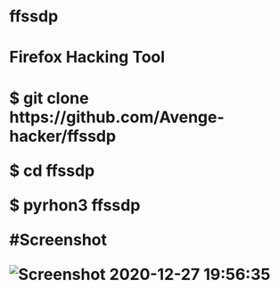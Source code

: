 # ffssdp
<h1>Firefox Hacking Tool<h1>
  <p>$ git clone https://github.com/Avenge-hacker/ffssdp
  <p>$ cd ffssdp </p>
  <p>$ pyrhon3 ffssdp</p>
  #Screenshot
  
![Screenshot 2020-12-27 19:56:35](https://user-images.githubusercontent.com/76620513/103173018-f09f0f80-487d-11eb-8379-a9e417c063c2.png)
